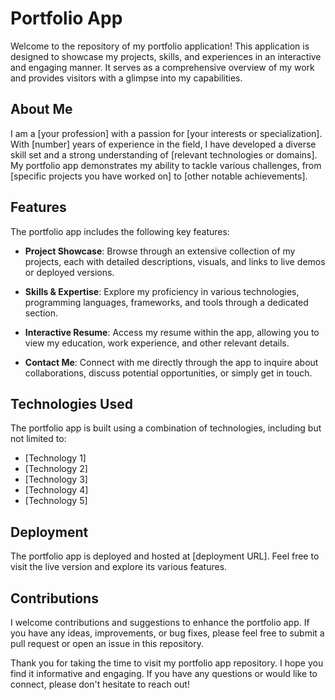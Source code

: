 # Portfolio App

Welcome to the repository of my portfolio application! This application is designed to showcase my projects, skills, and experiences in an interactive and engaging manner. It serves as a comprehensive overview of my work and provides visitors with a glimpse into my capabilities.

## About Me

I am a [your profession] with a passion for [your interests or specialization]. With [number] years of experience in the field, I have developed a diverse skill set and a strong understanding of [relevant technologies or domains]. My portfolio app demonstrates my ability to tackle various challenges, from [specific projects you have worked on] to [other notable achievements].

## Features

The portfolio app includes the following key features:

- **Project Showcase**: Browse through an extensive collection of my projects, each with detailed descriptions, visuals, and links to live demos or deployed versions.

- **Skills & Expertise**: Explore my proficiency in various technologies, programming languages, frameworks, and tools through a dedicated section.

- **Interactive Resume**: Access my resume within the app, allowing you to view my education, work experience, and other relevant details.

- **Contact Me**: Connect with me directly through the app to inquire about collaborations, discuss potential opportunities, or simply get in touch.

## Technologies Used

The portfolio app is built using a combination of technologies, including but not limited to:

- [Technology 1]
- [Technology 2]
- [Technology 3]
- [Technology 4]
- [Technology 5]

## Deployment

The portfolio app is deployed and hosted at [deployment URL]. Feel free to visit the live version and explore its various features.

## Contributions

I welcome contributions and suggestions to enhance the portfolio app. If you have any ideas, improvements, or bug fixes, please feel free to submit a pull request or open an issue in this repository.

Thank you for taking the time to visit my portfolio app repository. I hope you find it informative and engaging. If you have any questions or would like to connect, please don't hesitate to reach out!
